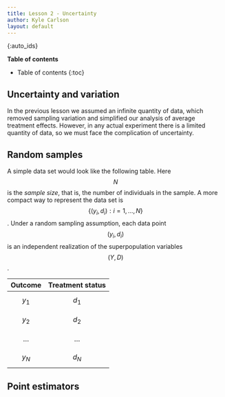 ```yaml
---
title: Lesson 2 - Uncertainty
author: Kyle Carlson
layout: default
---
```

{:auto_ids}

**Table of contents** 
* Table of contents
{:toc}


## Uncertainty and variation

In the previous lesson we assumed an infinite quantity of data, which removed sampling variation and simplified our analysis of average treatment effects. However, in any actual experiment there is a limited quantity of data, so we must face the complication of uncertainty.

## Random samples

A simple data set would look like the following table. Here $$N$$ is the _sample size_, that is, the number of individuals in the sample. A more compact way to represent the data set is $$\{(y_i, d_i): i=1,\dots,N\}$$. Under a random sampling assumption, each data point $$(y_i, d_i)$$ is an independent realization of the superpopulation variables $$(Y, D)$$.

|Outcome | Treatment status
|-----|----
| $$y_1$$ | $$d_1$$
| $$y_2$$ | $$d_2$$
| $$\ldots$$ | $$\ldots$$
| $$y_N$$ | $$d_N$$




## Point estimators


